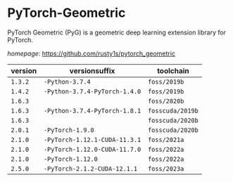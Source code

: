 # PyTorch-Geometric

PyTorch Geometric (PyG) is a geometric deep learning extension library for PyTorch.

*homepage*: <https://github.com/rusty1s/pytorch_geometric>

version | versionsuffix | toolchain
--------|---------------|----------
``1.3.2`` | ``-Python-3.7.4`` | ``foss/2019b``
``1.4.2`` | ``-Python-3.7.4-PyTorch-1.4.0`` | ``foss/2019b``
``1.6.3`` |  | ``foss/2020b``
``1.6.3`` | ``-Python-3.7.4-PyTorch-1.8.1`` | ``fosscuda/2019b``
``1.6.3`` |  | ``fosscuda/2020b``
``2.0.1`` | ``-PyTorch-1.9.0`` | ``fosscuda/2020b``
``2.1.0`` | ``-PyTorch-1.12.1-CUDA-11.3.1`` | ``foss/2021a``
``2.1.0`` | ``-PyTorch-1.12.0-CUDA-11.7.0`` | ``foss/2022a``
``2.1.0`` | ``-PyTorch-1.12.0`` | ``foss/2022a``
``2.5.0`` | ``-PyTorch-2.1.2-CUDA-12.1.1`` | ``foss/2023a``
